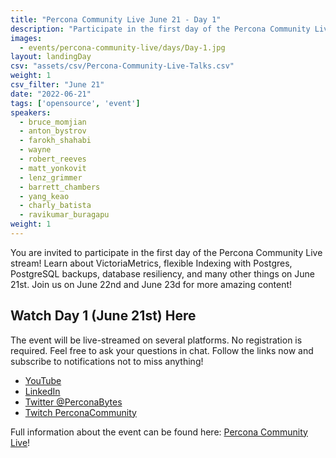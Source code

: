 ```yaml
---
title: "Percona Community Live June 21 - Day 1"
description: "Participate in the first day of the Percona Community Live stream on June 21st! Learn about VictoriaMetrics, flexible Indexing with Postgres, PostgreSQL backups, database resiliency, and lots of other stuff."
images:
  - events/percona-community-live/days/Day-1.jpg
layout: landingDay
csv: "assets/csv/Percona-Community-Live-Talks.csv"
weight: 1
csv_filter: "June 21"
date: "2022-06-21"
tags: ['opensource', 'event']
speakers:
  - bruce_momjian
  - anton_bystrov
  - farokh_shahabi
  - wayne
  - robert_reeves
  - matt_yonkovit
  - lenz_grimmer
  - barrett_chambers
  - yang_keao
  - charly_batista
  - ravikumar_buragapu
weight: 1
---
```


You are invited to participate in the first day of the Percona Community Live stream! Learn about VictoriaMetrics, flexible Indexing with Postgres, PostgreSQL backups, database resiliency, and many other things on June 21st. Join us on June 22nd and June 23d for more amazing content! 

## Watch Day 1 (June 21st) Here

The event will be live-streamed on several platforms. No registration is required. Feel free to ask your questions in chat. Follow the links now and subscribe to notifications not to miss anything!

* [YouTube](https://www.youtube.com/watch?v=JBZSWDNmO9M)
* [LinkedIn](https://www.linkedin.com/feed/update/urn:li:ugcPost:6940253974163832832/)
* [Twitter @PerconaBytes](https://twitter.com/PerconaBytes)
* [Twitch PerconaCommunity](https://www.twitch.tv/perconacommunity)

Full information about the event can be found here: [Percona Community Live](https://percona.community/events/percona-community-live-2022/)!
